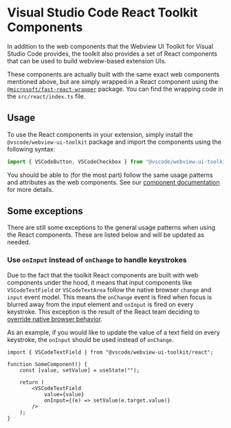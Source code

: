 # Visual Studio Code React Toolkit Components

In addition to the web components that the Webview UI Toolkit for Visual Studio
Code provides, the toolkit also provides a set of React components that can be
used to build webview-based extension UIs.

These components are actually built with the same exact web components mentioned
above, but are simply wrapped in a React component using the
[`@microsoft/fast-react-wrapper`](https://www.npmjs.com/package/@microsoft/fast-react-wrapper)
package. You can find the wrapping code in the `src/react/index.ts` file.

## Usage

To use the React components in your extension, simply install the
`@vscode/webview-ui-toolkit` package and import the components using the
following syntax:

```ts
import { VSCodeButton, VSCodeCheckbox } from "@vscode/webview-ui-toolkit/react";
```

You should be able to (for the most part) follow the same usage patterns and
attributes as the web components. See our
[component documentation](../../docs/components.md) for more details.

## Some exceptions

There are still some exceptions to the general usage patterns when using the
React components. These are listed below and will be updated as needed.

### Use `onInput` instead of `onChange` to handle keystrokes

Due to the fact that the toolkit React components are built with web components
under the hood, it means that input components like `VSCodeTextField` or
`VSCodeTextArea` follow the native browser `change` and `input` event model.
This means the `onChange` event is fired when focus is blurred away from the
input element and `onInput` is fired on every keystroke. This exception is the
result of the React team deciding to
[override native browser behavior](https://reactjs.org/docs/dom-elements.html#onchange).

As an example, if you would like to update the value of a text field on every
keystroke, the `onInput` should be used instead of `onChange`.

```tsx
import { VSCodeTextField } from "@vscode/webview-ui-toolkit/react";

function SomeComponent() {
	const [value, setValue] = useState("");

	return (
		<VSCodeTextField
			value={value}
			onInput={(e) => setValue(e.target.value)}
		/>
	);
}
```
